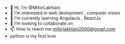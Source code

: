 - 👋 Hi, I’m @MihirLakhlani
- 👀 I’m interested in web devlopment , computer vision   
- 🌱 I’m currently learning AngularJs , ReactJs
- 💞️ I’m looking to collaborate on 
- 📫 How to reach me mihirlakhlani2000@gmail.com
- python is my first love

<!---
MihirLakhlani/MihirLakhlani is a ✨ special ✨ repository because its `README.md` (this file) appears on your GitHub profile.
You can click the Preview link to take a look at your changes.
--->
